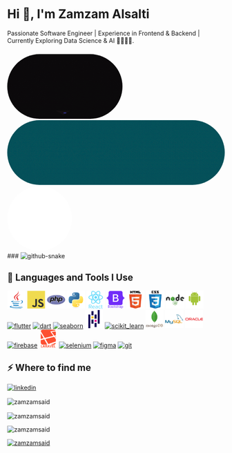 <h1>Hi 👋, I'm Zamzam Alsalti </h1>
<p>Passionate Software Engineer | Experience in Frontend & Backend | Currently Exploring Data Science & AI 👩🏻‍💻🚀.</p>

###
<div>
<img src="coding.gif" alt="Coding GIF" height="150" style="border-radius: 100px;" />
<img src="data.gif" alt="Data GIF" height="150" style="border-radius: 100px;" />
  <img src="let'scode.gif" alt="Data GIF" height="150" style="border-radius: 800px;" />
</div>
###

<picture>
  <source media="(prefers-color-scheme: dark)" srcset="https://raw.githubusercontent.com/tobiasmeyhoefer/tobiasmeyhoefer/output/github-snake-dark.svg" />
  <source media="(prefers-color-scheme: light)" srcset="https://raw.githubusercontent.com/tobiasmeyhoefer/tobiasmeyhoefer/output/github-snake.svg" />
  <img alt="github-snake" src="https://raw.githubusercontent.com/tobiasmeyhoefer/tobiasmeyhoefer/output/github-snake.svg" />
</picture>

<h2>🚀 Languages and Tools I Use</h2>
<p><a target="_blank" href="https://raw.githubusercontent.com/devicons/devicon/master/icons/java/java-original.svg" style="display: inline-block;"><img src="https://raw.githubusercontent.com/devicons/devicon/master/icons/java/java-original.svg" alt="java" width="42" height="42" /></a>
<a target="_blank" href="https://raw.githubusercontent.com/devicons/devicon/master/icons/javascript/javascript-original.svg" style="display: inline-block;"><img src="https://raw.githubusercontent.com/devicons/devicon/master/icons/javascript/javascript-original.svg" alt="javascript" width="42" height="42" /></a>
<a target="_blank" href="https://raw.githubusercontent.com/devicons/devicon/master/icons/php/php-original.svg" style="display: inline-block;"><img src="https://raw.githubusercontent.com/devicons/devicon/master/icons/php/php-original.svg" alt="php" width="42" height="42" /></a>
<a target="_blank" href="https://raw.githubusercontent.com/devicons/devicon/master/icons/python/python-original.svg" style="display: inline-block;"><img src="https://raw.githubusercontent.com/devicons/devicon/master/icons/python/python-original.svg" alt="python" width="42" height="42" /></a>
<a target="_blank" href="https://raw.githubusercontent.com/devicons/devicon/master/icons/react/react-original-wordmark.svg" style="display: inline-block;"><img src="https://raw.githubusercontent.com/devicons/devicon/master/icons/react/react-original-wordmark.svg" alt="react" width="42" height="42" /></a>
<a target="_blank" href="https://raw.githubusercontent.com/devicons/devicon/master/icons/bootstrap/bootstrap-plain-wordmark.svg" style="display: inline-block;"><img src="https://raw.githubusercontent.com/devicons/devicon/master/icons/bootstrap/bootstrap-plain-wordmark.svg" alt="bootstrap" width="42" height="42" /></a>
<a target="_blank" href="https://raw.githubusercontent.com/devicons/devicon/master/icons/html5/html5-original-wordmark.svg" style="display: inline-block;"><img src="https://raw.githubusercontent.com/devicons/devicon/master/icons/html5/html5-original-wordmark.svg" alt="html5" width="42" height="42" /></a>
<a target="_blank" href="https://raw.githubusercontent.com/devicons/devicon/master/icons/css3/css3-original-wordmark.svg" style="display: inline-block;"><img src="https://raw.githubusercontent.com/devicons/devicon/master/icons/css3/css3-original-wordmark.svg" alt="css3" width="42" height="42" /></a>
<a target="_blank" href="https://raw.githubusercontent.com/devicons/devicon/master/icons/nodejs/nodejs-original-wordmark.svg" style="display: inline-block;"><img src="https://raw.githubusercontent.com/devicons/devicon/master/icons/nodejs/nodejs-original-wordmark.svg" alt="nodejs" width="42" height="42" /></a>
<a target="_blank" href="https://raw.githubusercontent.com/devicons/devicon/master/icons/android/android-original-wordmark.svg" style="display: inline-block;"><img src="https://raw.githubusercontent.com/devicons/devicon/master/icons/android/android-original-wordmark.svg" alt="android" width="42" height="42" /></a>
<a target="_blank" href="https://www.vectorlogo.zone/logos/flutterio/flutterio-icon.svg" style="display: inline-block;"><img src="https://www.vectorlogo.zone/logos/flutterio/flutterio-icon.svg" alt="flutter" width="42" height="42" /></a>
<a target="_blank" href="https://www.vectorlogo.zone/logos/dartlang/dartlang-icon.svg" style="display: inline-block;"><img src="https://www.vectorlogo.zone/logos/dartlang/dartlang-icon.svg" alt="dart" width="42" height="42" /></a>
<a target="_blank" href="https://seaborn.pydata.org/_images/logo-mark-lightbg.svg" style="display: inline-block;"><img src="https://seaborn.pydata.org/_images/logo-mark-lightbg.svg" alt="seaborn" width="42" height="42" /></a>
<a target="_blank" href="https://raw.githubusercontent.com/devicons/devicon/2ae2a900d2f041da66e950e4d48052658d850630/icons/pandas/pandas-original.svg" style="display: inline-block;"><img src="https://raw.githubusercontent.com/devicons/devicon/2ae2a900d2f041da66e950e4d48052658d850630/icons/pandas/pandas-original.svg" alt="pandas" width="42" height="42" /></a>
<a target="_blank" href="https://upload.wikimedia.org/wikipedia/commons/0/05/Scikit_learn_logo_small.svg" style="display: inline-block;"><img src="https://upload.wikimedia.org/wikipedia/commons/0/05/Scikit_learn_logo_small.svg" alt="scikit_learn" width="42" height="42" /></a>
<a target="_blank" href="https://raw.githubusercontent.com/devicons/devicon/master/icons/mongodb/mongodb-original-wordmark.svg" style="display: inline-block;"><img src="https://raw.githubusercontent.com/devicons/devicon/master/icons/mongodb/mongodb-original-wordmark.svg" alt="mongodb" width="42" height="42" /></a>
<a target="_blank" href="https://raw.githubusercontent.com/devicons/devicon/master/icons/mysql/mysql-original-wordmark.svg" style="display: inline-block;"><img src="https://raw.githubusercontent.com/devicons/devicon/master/icons/mysql/mysql-original-wordmark.svg" alt="mysql" width="42" height="42" /></a>
<a target="_blank" href="https://raw.githubusercontent.com/devicons/devicon/master/icons/oracle/oracle-original.svg" style="display: inline-block;"><img src="https://raw.githubusercontent.com/devicons/devicon/master/icons/oracle/oracle-original.svg" alt="oracle" width="42" height="42" /></a>
<a target="_blank" href="https://www.vectorlogo.zone/logos/firebase/firebase-icon.svg" style="display: inline-block;"><img src="https://www.vectorlogo.zone/logos/firebase/firebase-icon.svg" alt="firebase" width="42" height="42" /></a>
<a target="_blank" href="https://raw.githubusercontent.com/devicons/devicon/master/icons/laravel/laravel-plain-wordmark.svg" style="display: inline-block;"><img src="https://raw.githubusercontent.com/devicons/devicon/master/icons/laravel/laravel-plain-wordmark.svg" alt="laravel" width="42" height="42" /></a>
<a target="_blank" href="https://raw.githubusercontent.com/detain/svg-logos/780f25886640cef088af994181646db2f6b1a3f8/svg/selenium-logo.svg" style="display: inline-block;"><img src="https://raw.githubusercontent.com/detain/svg-logos/780f25886640cef088af994181646db2f6b1a3f8/svg/selenium-logo.svg" alt="selenium" width="42" height="42" /></a>
<a target="_blank" href="https://www.vectorlogo.zone/logos/figma/figma-icon.svg" style="display: inline-block;"><img src="https://www.vectorlogo.zone/logos/figma/figma-icon.svg" alt="figma" width="42" height="42" /></a>
<a target="_blank" href="https://www.vectorlogo.zone/logos/git-scm/git-scm-icon.svg" style="display: inline-block;"><img src="https://www.vectorlogo.zone/logos/git-scm/git-scm-icon.svg" alt="git" width="42" height="42" /></a></p>
<h2>⚡️ Where to find me</h2>
<p>
  <a target="_blank" href="https://www.linkedin.com/in/zamzam-alsalti-087a73320/" style="display: inline-block;">
    <img src="https://img.shields.io/badge/linkedin-logo?style=for-the-badge&logo=linkedin&logoColor=white&color=%230a77b6" alt="linkedin" />
  </a>
</p>

<p><img align="center" src="https://github-readme-stats.vercel.app/api?username=zamzamsaid&show_icons=true&locale=en" alt="zamzamsaid" /></p>
<p><img align="center" src="https://github-readme-streak-stats.herokuapp.com/?user=zamzamsaid&" alt="zamzamsaid" /></p>
<p><img src="https://github-readme-stats.vercel.app/api/top-langs?username=zamzamsaid&show_icons=true&locale=en&layout=compact" alt="zamzamsaid" /></p>
<p><a href="https://github.com/ryo-ma/github-profile-trophy"><img src="https://github-profile-trophy.vercel.app/?username=zamzamsaid" alt="zamzamsaid" /></a></p>
